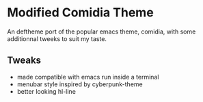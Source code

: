 # Modified Comidia Theme 
An deftheme port of the popular emacs theme, comidia, with some additionnal tweeks to suit my taste.

## Tweaks
 - made compatible with emacs run inside a terminal
 - menubar style inspired by cyberpunk-theme
 - better looking hl-line

